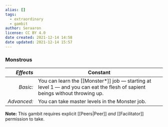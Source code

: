 ```yaml
---
alias: []
tags:
  - extraordinary
  - gambit
author: Seraaron
license: CC BY 4.0
date created: 2021-12-14 14:58
date updated: 2021-12-14 15:57
---
```


### Monstrous

|   _Effects_ | Constant                                                                                                                    |
| ----------: | --------------------------------------------------------------------------------------------------------------------------- |
|    _Basic:_ | You can learn the [[Monster*]] job — starting at level 1 — and you can eat the flesh of sapient beings without throwing up. |
| _Advanced:_ | You can take master levels in the Monster job.                                                                              |

**Note:** This gambit requires explicit [[Peers|Peer]] _and_ [[Facilitator]] permission to take.
